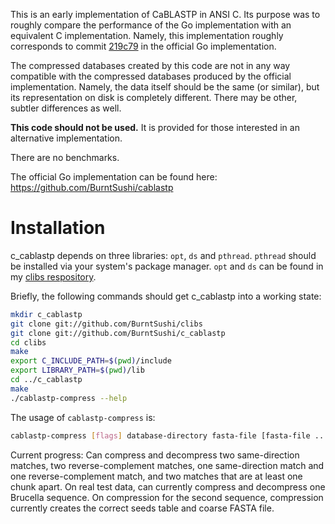 This is an early implementation of CaBLASTP in ANSI C. Its purpose was to 
roughly compare the performance of the Go implementation with an equivalent C 
implementation. Namely, this implementation roughly corresponds to commit
[219c79](https://github.com/BurntSushi/cablastp/commit/219c792c0ab2d5d46d791dbd237f4d09ea3fccf3)
in the official Go implementation.

The compressed databases created by this code are not in any way compatible 
with the compressed databases produced by the official implementation. Namely, 
the data itself should be the same (or similar), but its representation on disk 
is completely different. There may be other, subtler differences as well.

**This code should not be used.** It is provided for those interested in an
alternative implementation.

There are no benchmarks.

The official Go implementation can be found here:
https://github.com/BurntSushi/cablastp


Installation
============
c_cablastp depends on three libraries: `opt`, `ds` and `pthread`. `pthread` 
should be installed via your system's package manager. `opt` and `ds` can be 
found in my [clibs respository](https://github.com/BurntSushi/clibs).

Briefly, the following commands should get c_cablastp into a working state:

```bash
mkdir c_cablastp
git clone git://github.com/BurntSushi/clibs
git clone git://github.com/BurntSushi/c_cablastp
cd clibs
make
export C_INCLUDE_PATH=$(pwd)/include
export LIBRARY_PATH=$(pwd)/lib
cd ../c_cablastp
make
./cablastp-compress --help
```

The usage of `cablastp-compress` is:

```bash
cablastp-compress [flags] database-directory fasta-file [fasta-file ...]
```


Current progress:  Can compress and decompress two same-direction matches, two reverse-complement matches,
one same-direction match and one reverse-complement match, and two matches that are at least one chunk
apart.  On real test data, can currently compress and decompress one Brucella sequence.  On compression for
the second sequence, compression currently creates the correct seeds table and coarse FASTA file.
